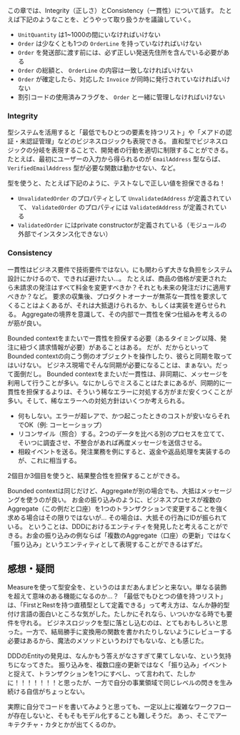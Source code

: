 この章では、Integrity（正しさ）とConsistency（一貫性）について話す。
たとえば下記のようなことを、どうやって取り扱うかを議論していく。

- `UnitQuantity` は1~1000の間にいなければいけない
- `Order` は少なくとも1つの `OrderLine` を持っていなければいけない
- `Order` を発送部に渡す前には、必ず正しい発送先住所を含んでいる必要がある
- `Order` の総額と、 `OrderLine` の内容は一致しなければいけない
- `Order` が確定したら、対応した `Invoice` が同時に発行されていなければいけない
- 割引コードの使用済みフラグを、 `Order` と一緒に管理しなければいけない

### Integrity

型システムを活用すると「最低でもひとつの要素を持つリスト」や「メアドの認証・未認証管理」などのビジネスロジックも表現できる。
直和型でビジネスロジックの分岐を表現することで、開発者の行動を適切に制限することができる。
たとえば、最初にユーザーの入力から得られるのが `EmailAddress` 型ならば、 `VerifiedEmailAddress` 型が必要な関数は動かせない、など。

型を使うと、たとえば下記のように、テストなしで正しい値を担保できるね！
- `UnvalidatedOrder` のプロパティとして `UnvalidatedAddress` が定義されていて、 `ValidatedOrder` のプロパティには `ValidatedAddress` が定義されている
- `ValidatedOrder` にはprivate constructorが定義されている（モジュールの外部でインスタンス化できない）

### Consistency

一貫性はビジネス要件で技術要件ではない。にも関わらず大きな負担をシステム設計にかけるので、できれば避けたい...。
たとえば、商品の価格が変更されたら未請求の発注はすべて料金を変更すべきか？それとも未来の発注だけに適用すべきか？など。
要求の収集後、プロダクトオーナーが無茶な一貫性を要求してくることはよくあるが、それは大抵退けられるか、もしくは実装を遅らせられる。
Aggregateの境界を意識して、その内部で一貫性を保つ仕組みを考えるのが筋が良い。

Bounded contextをまたいで一貫性を担保する必要（あるタイミング以降、発注に紐づく請求情報が必要）があることはある。
だが、だからといってBounded contextの向こう側のオブジェクトを操作したり、彼らと同期を取ってはいけない。
ビジネス現場でそんな同期が必要になることは、まぁない。だって面倒だし。
Bounded contextをまたいだ一貫性は、非同期に、メッセージを利用して行うことが多い。なにかしらでミスることはたまにあるが、同期的に一貫性を担保するよりは、そういう稀なエラーに対処する方がまだ安くつくことが多い。そして、稀なエラーへの対処方針はいくつか考えられる。

- 何もしない。エラーが超レアで、かつ起こったときのコストが安いならそれでOK（例: コーヒーショップ）
- リコンサイル（照合）する。2つのデータを比べる別のプロセスを立てて、そいつに調査させ、不整合があれば再度メッセージを送信させる。
- 相殺イベントを送る。発注業務を例にすると、返金や返品処理を実装するのが、これに相当する。

2個目か3個目を使うと、結果整合性を担保することができる。

Bounded contextは同じだけど、Aggregateが別の場合でも、大抵はメッセージングを使うのが良い。
お金の振り込みのように、ビジネスプロセスが複数のAggregate（この例だと口座）を1つのトランザクションで変更することを強く求める場合はその限りではないが... その場合は、大抵その行為にIDが振られている。
ということは、DDDにおけるエンティティを発見したと考えることができる。お金の振り込みの例ならば「複数のAggregate（口座）の更新」ではなく「振り込み」というエンティティとして表現することができるはずだ。

## 感想・疑問
Measureを使って型安全を、というのはまだあんまピンと来ない。単なる装飾を超えて意味のある機能になるのか...？
「最低でもひとつの値を持つリスト」は、「FirstとRestを持つ直積型として定義できる」って考え方は、なんか静的型付け言語の面白いところな気がした。たしかにそれなら、いついかなる時でも要件を守れる。
ビジネスロジックを型に落とし込むのは、とてもおもしろいと思った。一方で、結局勝手に変換用の関数を書かれたりしないようにレビューする必要はあるから、魔法のメソッドというわけでもないな、とも感じた。

DDDのEntityの発見は、なんかもう答えがなさすぎて果てしないな、という気持ちになってきた。
振り込みを、複数口座の更新ではなく「振り込み」イベントと捉えて、トランザクションを1つにすべし、って言われて、たしかに！！！！！！！と思ったが、一方で自分の事業領域で同じレベルの閃きを生み続ける自信がちょっとない。

実際に自分でコードを書いてみようと思っても、一定以上に複雑なワークフローが存在しないと、そもそもモデル化することも難しそうだ。
あっ、そこでアーキテクチャ・カタとかが出てくるのか。
